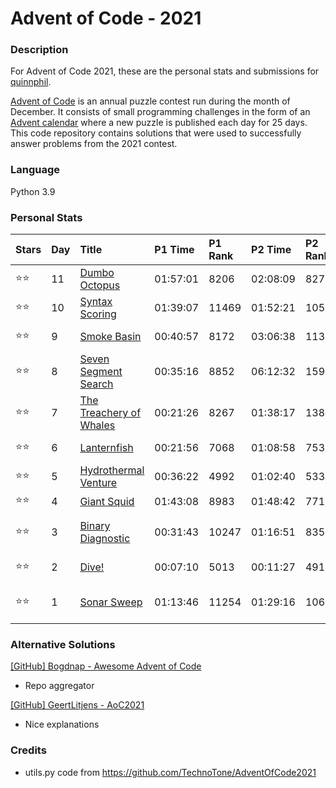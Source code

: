 Advent of Code - 2021
=====================

### Description    

For Advent of Code 2021, these are the personal stats and submissions for [quinnphil](https://github.com/quinnphil).

[Advent of Code](https://adventofcode.com/) is an annual puzzle contest run during the month of December.
  It consists of small programming challenges in the form of an [Advent calendar](https://en.wikipedia.org/wiki/Advent_calendar)
  where a new puzzle is published each day for 25 days.  This code repository contains solutions that were used to 
successfully answer problems from the 2021 contest.  

### Language  
Python 3.9

### Personal Stats  

| Stars | Day | Title                                                          | P1 Time  | P1 Rank | P2 Time  | P2 Rank | Notes               |
|:------|:----|:---------------------------------------------------------------|:---------|:--------|:---------|:--------|:--------------------|
| ⭐⭐    | 11  | [Dumbo Octopus](https://adventofcode.com/2021/day/11)          | 01:57:01 | 8206    | 02:08:09 | 8276    | Flashing octopodes  |
| ⭐⭐    | 10  | [Syntax Scoring](https://adventofcode.com/2021/day/10)         | 01:39:07 | 11469   | 01:52:21 | 10553   | chunks \[\]{}<>()   |
| ⭐⭐    | 9   | [Smoke Basin](https://adventofcode.com/2021/day/9)             | 00:40:57 | 8172    | 03:06:38 | 11396   | lowpoints / basins  |
| ⭐⭐    | 8   | [Seven Segment Search](https://adventofcode.com/2021/day/8)    | 00:35:16 | 8852    | 06:12:32 | 15900   | digits * revisit!   |
| ⭐⭐    | 7   | [The Treachery of Whales](https://adventofcode.com/2021/day/7) | 00:21:26 | 8267    | 01:38:17 | 13857   | crabs               |
| ⭐⭐    | 6   | [Lanternfish](https://adventofcode.com/2021/day/6)             | 00:21:56 | 7068    | 01:08:58 | 7534    | single array        |
| ⭐⭐    | 5   | [Hydrothermal Venture](https://adventofcode.com/2021/day/5)    | 00:36:22 | 4992    | 01:02:40 | 5333    | tuples              |
| ⭐⭐    | 4   | [Giant Squid](https://adventofcode.com/2021/day/4)             | 01:43:08 | 8983    | 01:48:42 | 7716    | bingo               |
| ⭐⭐    | 3   | [Binary Diagnostic](https://adventofcode.com/2021/day/3)       | 00:31:43 | 10247   | 01:16:51 | 8352    | O2 and CO2 binary   |
| ⭐⭐    | 2   | [Dive!](https://adventofcode.com/2021/day/2)                   | 00:07:10 | 5013    | 00:11:27 | 4910    | 05:00 start         |
| ⭐⭐    | 1   | [Sonar Sweep](https://adventofcode.com/2021/day/1)             | 01:13:46 | 11254   | 01:29:16 | 10643   | 06:05 start (late!) |


### Alternative Solutions
[[GitHub] Bogdnap - Awesome Advent of Code](https://github.com/Bogdanp/awesome-advent-of-code#python)
- Repo aggregator

[[GitHub] GeertLitjens - AoC2021](https://github.com/GeertLitjens/advent-of-code-2021)
- Nice explanations

### Credits

- utils.py code from https://github.com/TechnoTone/AdventOfCode2021